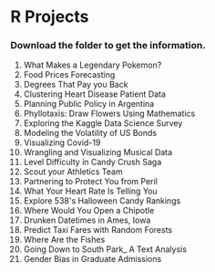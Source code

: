 # R Projects

### Download the folder to get the information.

1. What Makes a Legendary Pokemon?
2. Food Prices Forecasting
3. Degrees That Pay you Back
4. Clustering Heart Disease Patient Data
5. Planning Public Policy in Argentina
6. Phyllotaxis: Draw Flowers Using Mathematics
7. Exploring the Kaggle Data Science Survey
8. Modeling the Volatility of US Bonds
9. Visualizing Covid-19
10. Wrangling and Visualizing Musical Data
11. Level Difficulty in Candy Crush Saga
12. Scout your Athletics Team
13. Partnering to Protect You from Peril
14. What Your Heart Rate Is Telling You
15. Explore 538's Halloween Candy Rankings
16. Where Would You Open a Chipotle
17. Drunken Datetimes in Ames, Iowa
18. Predict Taxi Fares with Random Forests
19. Where Are the Fishes
20. Going Down to South Park_ A Text Analysis
21. Gender Bias in Graduate Admissions






